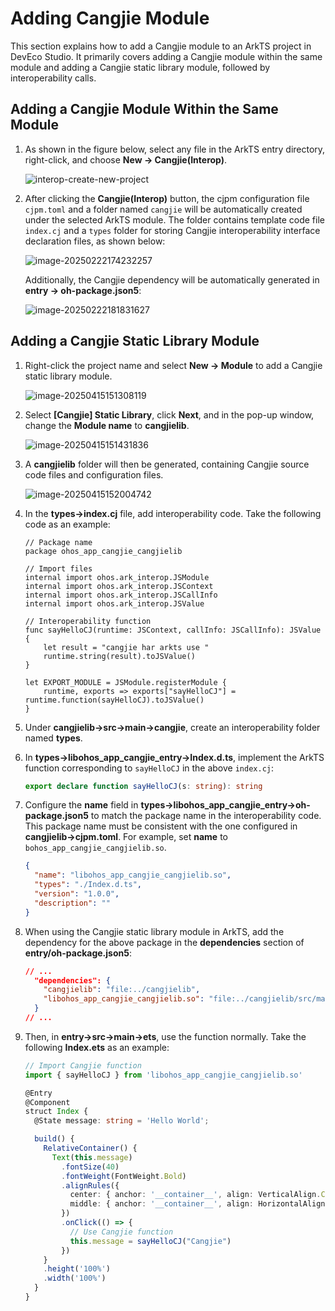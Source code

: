 # Adding Cangjie Module

This section explains how to add a Cangjie module to an ArkTS project in DevEco Studio. It primarily covers adding a Cangjie module within the same module and adding a Cangjie static library module, followed by interoperability calls.

## Adding a Cangjie Module Within the Same Module

1. As shown in the figure below, select any file in the ArkTS entry directory, right-click, and choose **New -> Cangjie(Interop)**.

   ![interop-create-new-project](../../figures/interop-create-new-project.png)

2. After clicking the **Cangjie(Interop)** button, the cjpm configuration file `cjpm.toml` and a folder named `cangjie` will be automatically created under the selected ArkTS module. The folder contains template code file `index.cj` and a `types` folder for storing Cangjie interoperability interface declaration files, as shown below:

      ![image-20250222174232257](../../figures/generate-interop-file.png)

      Additionally, the Cangjie dependency will be automatically generated in **entry -> oh-package.json5**:

      ![image-20250222181831627](../../figures/generate-dependency.png)

## Adding a Cangjie Static Library Module

1. Right-click the project name and select **New -> Module** to add a Cangjie static library module.

   ![image-20250415151308119](../../figures/add_static_cangjie_module.png)

2. Select **[Cangjie] Static Library**, click **Next**, and in the pop-up window, change the **Module name** to **cangjielib**.

   ![image-20250415151431836](../../figures/add_static_cangjie_module_2.png)

3. A **cangjielib** folder will then be generated, containing Cangjie source code files and configuration files.

   ![image-20250415152004742](../../figures/add_static_cangjie_module_3.png)

4. In the **types->index.cj** file, add interoperability code. Take the following code as an example:

   ```cangjie
   // Package name
   package ohos_app_cangjie_cangjielib

   // Import files
   internal import ohos.ark_interop.JSModule
   internal import ohos.ark_interop.JSContext
   internal import ohos.ark_interop.JSCallInfo
   internal import ohos.ark_interop.JSValue

   // Interoperability function
   func sayHelloCJ(runtime: JSContext, callInfo: JSCallInfo): JSValue {
       let result = "cangjie har arkts use "
       runtime.string(result).toJSValue()
   }

   let EXPORT_MODULE = JSModule.registerModule {
       runtime, exports => exports["sayHelloCJ"] = runtime.function(sayHelloCJ).toJSValue()
   }
   ```

5. Under **cangjielib->src->main->cangjie**, create an interoperability folder named **types**.

6. In **types->libohos_app_cangjie_entry->Index.d.ts**, implement the ArkTS function corresponding to `sayHelloCJ` in the above `index.cj`:

   ```ts
   export declare function sayHelloCJ(s: string): string
   ```

7. Configure the **name** field in **types->libohos_app_cangjie_entry->oh-package.json5** to match the package name in the interoperability code. This package name must be consistent with the one configured in **cangjielib->cjpm.toml**. For example, set **name** to `bohos_app_cangjie_cangjielib.so`.

   ```json
   {
     "name": "libohos_app_cangjie_cangjielib.so",
     "types": "./Index.d.ts",
     "version": "1.0.0",
     "description": ""
   }
   ```

8. When using the Cangjie static library module in ArkTS, add the dependency for the above package in the **dependencies** section of **entry/oh-package.json5**:

   ```json
   // ...
     "dependencies": {
       "cangjielib": "file:../cangjielib",
       "libohos_app_cangjie_cangjielib.so": "file:../cangjielib/src/main/cangjie/types/libohos_app_cangjie_entry",
     }
   // ...
   ```

9. Then, in **entry->src->main->ets**, use the function normally. Take the following **Index.ets** as an example:

   ```ts
   // Import Cangjie function
   import { sayHelloCJ } from 'libohos_app_cangjie_cangjielib.so'

   @Entry
   @Component
   struct Index {
     @State message: string = 'Hello World';

     build() {
       RelativeContainer() {
         Text(this.message)
           .fontSize(40)
           .fontWeight(FontWeight.Bold)
           .alignRules({
             center: { anchor: '__container__', align: VerticalAlign.Center },
             middle: { anchor: '__container__', align: HorizontalAlign.Center }
           })
           .onClick(() => {
             // Use Cangjie function
             this.message = sayHelloCJ("Cangjie")
           })
       }
       .height('100%')
       .width('100%')
     }
   }
   ```